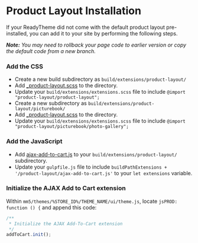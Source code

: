 # Product Layout Installation

If your ReadyTheme did not come with the default product layout pre-installed, you can add it to your site by performing the following steps.

_**Note:** You may need to rollback your page code to earlier version or copy the default code from a new branch._

### Add the CSS
- Create a new build subdirectory as `build/extensions/product-layout/`
- Add [_product-layout.scss](_product-layout.scss) to the directory.
- Update your `build/extensions/extensions.scss` file to include `@import "product-layout/product-layout";`
- Create a new subdirectory as `build/extensions/product-layout/picturebook/`
- Add [_product-layout.scss](picturebook/_photo-gallery.scss) to the directory.
- Update your `build/extensions/extensions.scss` file to include `@import "product-layout/picturebook/photo-gallery";`


### Add the JavaScript
- Add [ajax-add-to-cart.js](ajax-add-to-cart.js) to your `build/extensions/product-layout/` subdirectory.
- Update your `gulpfile.js` file to include `buildPathExtensions + '/product-layout/ajax-add-to-cart.js'` to your `let extensions` variable.


### Initialize the AJAX Add to Cart extension
Within `mm5/themes/%STORE_ID%/THEME_NAME/ui/theme.js`, locate `jsPROD: function () {` and append this code:

```javascript
/**
 * Initialize the AJAX Add-To-Cart extension
 */
addToCart.init();
```
